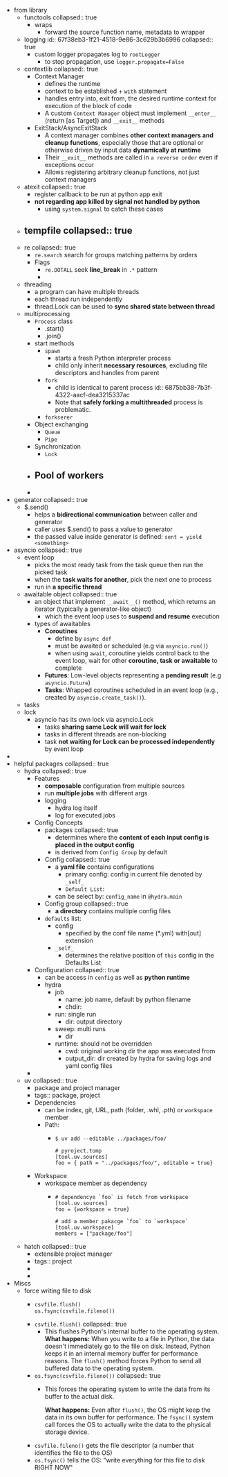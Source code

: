 - from library
	- functools
	  collapsed:: true
		- wraps
			- forward the source function name, metadata to wrapper
	- logging
	  id:: 67f38eb3-1f21-4518-9e86-3c629b3b6996
	  collapsed:: true
		- custom logger propagates log to `rootLogger`
			- to stop propagation, use `logger.propagate=False`
	- contextlib
	  collapsed:: true
		- Context Manager
			- defines the runtime
			- context to be established + `with` statement
			- handles entry into, exit from, the desired runtime context for execution of the block of code
			- A custom `Context Manager` object must implement `__enter__` (return [as Target]) and `__exit__` methods
		- ExitStack/AsyncExitStack
			- A context manager combines **other context managers and cleanup functions**, especially those that are optional or otherwise driven by input data **dynamically at runtime**
			- Their `__exit__` methods are called in `a reverse order` even if exceptions occur
			- Allows registering arbitrary cleanup functions, not just context managers
	- atexit
	  collapsed:: true
		- register callback to be run at python app exit
		- **not regarding app killed by signal not handled by python**
			- using `system.signal` to catch these cases
	- tempfile
	  collapsed:: true
		-
	- re
	  collapsed:: true
		- `re.search` search for groups matching patterns by orders
		- Flags
			- `re.DOTALL` seek **line_break** in `.*` pattern
			-
	- threading
		- a program can have multiple threads
		- each thread run independently
		- thread.Lock can be used to **sync shared state between thread**
	- multiprocessing
		- `Process` class
			- .start()
			- .join()
		- start methods
			- `spawn`
				- starts a fresh Python interpreter process
				- child only inherit **necessary resources**, excluding file descriptors and handles from parent
			- `fork`
				- child is identical to parent process
				  id:: 6875bb38-7b3f-4322-aacf-dea3215337ac
				- Note that **safely forking a multithreaded** process is problematic.
			- `forkserer`
		- Object exchanging
			- `Queue`
			- `Pipe`
		- Synchronization
			- `Lock`
		- Pool of workers
			-
		-
- generator
  collapsed:: true
	- $.send()
		- helps a **bidirectional communication** between caller and generator
		- caller uses $.send() to pass a value to generator
		- the passed value inside generator is defined: `sent = yield <something>`
- asyncio
  collapsed:: true
	- event loop
		- picks the most ready task from the task queue then run the picked task
		- when the **task waits for another**, pick the next one to process
		- run in **a specific thread**
	- awaitable object
	  collapsed:: true
		- an object that implement `__await__()` method, which returns an iterator (typically a generator-like object)
			- which the event loop uses to **suspend and resume** execution
		- types of awaitables
			- **Coroutines**
				- define by `async def`
				- must be awaited or scheduled (e.g via `asyncio.run()`)
				- when using `await`, coroutine yields control back to the event loop, wait for other **coroutine, task or awaitable** to complete
			- **Futures**: Low-level objects representing a **pending result** (e.g `asyncio.Future`)
			- **Tasks**: Wrapped coroutines scheduled in an event loop (e.g., created by `asyncio.create_task()`).
	- tasks
	- lock
		- asyncio has its own lock via asyncio.Lock
			- tasks **sharing same Lock will wait for lock**
			- tasks in different threads are non-blocking
			- task **not waiting for Lock can be processed independently** by event loop
-
- helpful packages
  collapsed:: true
	- hydra
	  collapsed:: true
		- Features
			- **composable** configuration from multiple sources
			- run **multiple jobs** with different args
			- logging
				- hydra log itself
				- log for executed jobs
		- Config Concepts
			- packages
			  collapsed:: true
				- determines where the **content of each input config is placed in the output config**
				- is derived from `Config Group` by default
			- Config
			  collapsed:: true
				- a **yaml file** contains configurations
					- primary config: config in current file denoted by `_self_`
					- `Default List`:
				- can be select by: `config_name` in `@hydra.main`
			- Config group
			  collapsed:: true
				- **a directory** contains multiple config files
			- `defaults` list:
				- config
					- specified by the conf file name (*.yml) with[out] extension
				- `_self_`
					- determines the relative position of `this` config in the Defaults List
		- Configuration
		  collapsed:: true
			- can be access in `config` as well as **python runtime**
			- hydra
				- job
					- name: job name, default by python filename
					- chdir:
				- run: single run
					- dir: output directory
				- sweep: multi runs
					- dir
				- runtime: should not be overridden
					- cwd: original working dir the app was executed from
					- output_dir: dir created by hydra for saving logs and yaml config files
		-
	- uv
	  collapsed:: true
		- package and project manager
		- tags:: package, project
		- Dependencies
			- can be index, git, URL, path (folder, .whl, .pth) or `workspace` member
			- Path:
				- ```
				  $ uv add --editable ../packages/foo/
				  
				  # pyroject.tomp
				  [tool.uv.sources]
				  foo = { path = "../packages/foo/", editable = true}
				  ```
		- Workspace
			- workspace member as dependency
				- ```
				  # dependencye `foo` is fetch from workspace
				  [tool.uv.sources]
				  foo = {workspace = true}
				  
				  # add a member pakacge `foo` to `workspace`
				  [tool.uv.workspace]
				  members = ["package/foo"]
				  ```
	- hatch
	  collapsed:: true
		- extensible project manager
		- tags:: project
		-
		-
- Miscs
	- force writing file to disk
		- ```python
		  csvfile.flush()
		  os.fsync(csvfile.fileno())
		  ```
		- `csvfile.flush()`
		  collapsed:: true
			- This flushes Python's internal buffer to the operating system.
			  **What happens:** When you write to a file in Python, the data doesn't immediately go to the file on disk. Instead, Python keeps it in an internal memory buffer for performance reasons. The `flush()` method forces Python to send all buffered data to the operating system.
		- `os.fsync(csvfile.fileno())`
		  collapsed:: true
			- This forces the operating system to write the data from its buffer to the actual disk.
			  
			  **What happens:** Even after `flush()`, the OS might keep the data in its own buffer for performance. The `fsync()` system call forces the OS to actually write the data to the physical storage device.
		- `csvfile.fileno()` gets the file descriptor (a number that identifies the file to the OS)
		- `os.fsync()` tells the OS: "write everything for this file to disk RIGHT NOW"